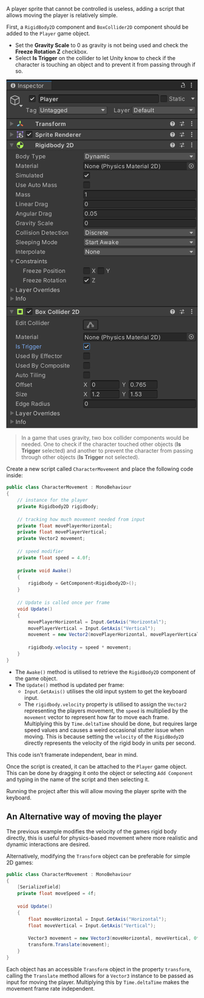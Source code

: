 A player sprite that cannot be controlled is useless, adding a script that allows moving the player is relatively simple.

First, a `RigidBody2D` component and `BoxCollider2D` component should be added to the `Player` game object.

- Set the **Gravity Scale** to 0 as gravity is not being used and check the **Freeze Rotation Z** checkbox.
- Select **Is Trigger** on the collider to let Unity know to check if the character is touching an object and to prevent it from passing through if so.

![](./images/rigidbody_boxcollider_components.png)

> In a game that uses gravity, two box collider components would be needed. One to check if the character touched other objects (**Is Trigger** selected) and another to prevent the character from passing through other objects (**Is Trigger** not selected).

Create a new script called `CharacterMovement` and place the following code inside:

```c#
public class CharacterMovement : MonoBehaviour
{
    // instance for the player
    private Rigidbody2D rigidbody;

    // tracking how much movement needed from input
    private float movePlayerHorizontal;
    private float movePlayerVertical;
    private Vector2 movement;

    // speed modifier
    private float speed = 4.0f;

    private void Awake()
    {
        rigidbody = GetComponent<Rigidbody2D>();
    }

    // Update is called once per frame
    void Update()
    {
        movePlayerHorizontal = Input.GetAxis("Horizontal");
        movePlayerVertical = Input.GetAxis("Vertical");
        movement = new Vector2(movePlayerHorizontal, movePlayerVertical);

        rigidbody.velocity = speed * movement;
    }
}
```

- The `Awake()` method is utilised to retrieve the `RigidBody2D` component of the game object.
- The `Update()` method is updated per frame:
	- `Input.GetAxis()` utilises the old input system to get the keyboard input.
	- The `rigidbody.velocity` property is utilised to assign the `Vector2` representing the players movement, the `speed` is multiplied by the `movement` vector to represent how far to move each frame. Multiplying this by `Time.deltaTime` should be done, but requires large speed values and causes a weird occasional stutter issue when moving. This is because setting the `velocity` of the `RigidBody2D` directly represents the velocity of the rigid body in units per second.

This code isn't framerate independent, bear in mind.

Once the script is created, it can be attached to the `Player` game object. This can be done by dragging it onto the object or selecting `Add Component` and typing in the name of the script and then selecting it.

Running the project after this will allow moving the player sprite with the keyboard.

## An Alternative way of moving the player
The previous example modifies the velocity of the games rigid body directly, this is useful for physics-based movement where more realistic and dynamic interactions are desired.

Alternatively, modifying the `Transform` object can be preferable for simple 2D games:

```c#
public class CharacterMovement : MonoBehaviour
{
	[SerializeField]
	private float moveSpeed = 4f;

	void Update()
	{
		float moveHorizontal = Input.GetAxis("Horizontal");
		float moveVertical = Input.GetAxis("Vertical");

		Vector3 movement = new Vector3(moveHorizontal, moveVertical, 0f) * moveSpeed * Time.deltaTime;
		transform.Translate(movement);
	}
}
```

Each object has an accessible `Transform` object in the property `transform`, calling the `Translate` method allows for a `Vector3` instance to be passed as input for moving the player. Multiplying this by `Time.deltaTime` makes the movement frame rate independent.